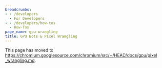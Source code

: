 ```yaml
---
breadcrumbs:
- - /developers
  - For Developers
- - /developers/how-tos
  - How-Tos
page_name: gpu-wrangling
title: GPU Bots & Pixel Wrangling
---
```


This page has moved to
<https://chromium.googlesource.com/chromium/src/+/HEAD/docs/gpu/pixel_wrangling.md>.